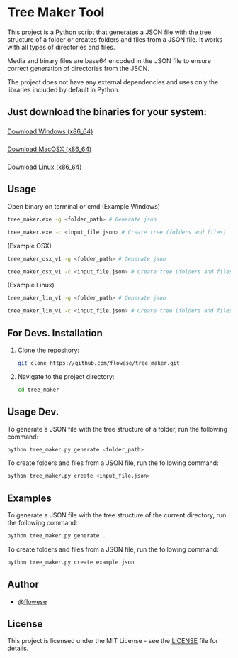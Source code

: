 # Tree Maker Tool

This project is a Python script that generates a JSON file with the tree structure of a folder or creates folders and files from a JSON file. It works with all types of directories and files. 

Media and binary files are base64 encoded in the JSON file to ensure correct generation of directories from the JSON.

The project does not have any external dependencies and uses only the libraries included by default in Python.

## Just download the binaries for your system:

###
[Download Windows (x86_64)](https://github.com/flowese/tree_maker/releases/download/tree_maker_v1/tree_maker_win_v1.exe)
###
[Download MacOSX (x86_64)](https://github.com/flowese/tree_maker/releases/download/tree_maker_v1/tree_maker_osx_v1)
###
[Download Linux (x86_64)](https://github.com/flowese/tree_maker/releases/download/tree_maker_v1/tree_maker_lin_v1)

## Usage
Open binary on terminal or cmd
(Example Windows) 

```bash
tree_maker.exe -g <folder_path> # Generate json

tree_maker.exe -c <input_file.json> # Create tree (folders and files)
```

(Example OSX) 

```bash
tree_maker_osx_v1 -g <folder_path> # Generate json

tree_maker_osx_v1 -c <input_file.json> # Create tree (folders and files)
```

(Example Linux) 

```bash
tree_maker_lin_v1 -g <folder_path> # Generate json

tree_maker_lin_v1 -c <input_file.json> # Create tree (folders and files)
```

## For Devs. Installation

1. Clone the repository:

    ```sh
    git clone https://github.com/flowese/tree_maker.git
    ```
2. Navigate to the project directory:

    ```sh
    cd tree_maker
    ```

## Usage Dev.

To generate a JSON file with the tree structure of a folder, run the following command:
```sh
python tree_maker.py generate <folder_path>
```

To create folders and files from a JSON file, run the following command:
```sh
python tree_maker.py create <input_file.json>
```

## Examples
To generate a JSON file with the tree structure of the current directory, run the following command:
```sh
python tree_maker.py generate .
```

To create folders and files from a JSON file, run the following command:
```sh
python tree_maker.py create example.json
```

## Author

- [@flowese](https://github.com/flowese)

## License

This project is licensed under the MIT License - see the [LICENSE](LICENSE) file for details.

